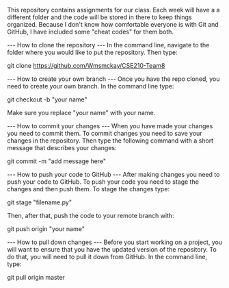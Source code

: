 This repository contains assignments for our class. Each week will have a a different folder and the code will be stored in there to keep things organized. Because I don't know how comfortable everyone is with Git and GitHub, I have included some "cheat codes" for them both.


--- How to clone the repository ---
In the command line, navigate to the folder where you would like to put the repository. Then type:

git clone https://github.com/Wmsmckay/CSE210-Team8



--- How to create your own branch ---
Once you have the repo cloned, you need to create your own branch. In the command line type:

git checkout -b "your name"

Make sure you replace "your name" with your name.



--- How to commit your changes ---
When you have made your changes you need to commit them. To commit changes you need to save your changes in the repository. Then type the following command with a short message that describes your changes:

git commit -m "add message here"



--- How to push your code to GitHub ---
After making changes you need to push your code to GitHub. To push your code you need to stage the changes and then push them. To stage the changes type:

git stage "filename.py"

Then, after that, push the code to your remote branch with:

git push origin "your name"



--- How to pull down changes ---
Before you start working on a project, you will want to ensure that you have the updated version of the repository. To do that, you will need to pull it down from GitHub. In the command line, type:

git pull origin master



